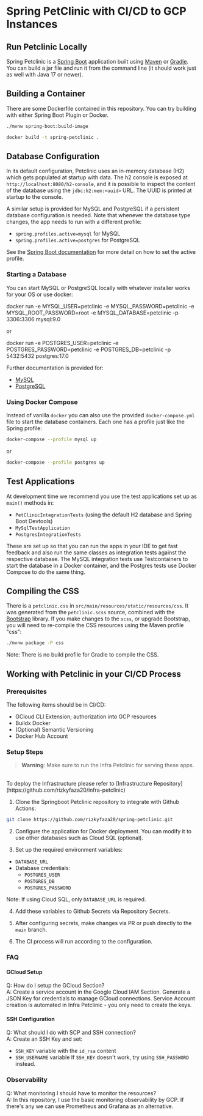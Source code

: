 # Spring PetClinic with CI/CD to GCP Instances

## Run Petclinic Locally

Spring Petclinic is a [Spring Boot](https://spring.io/guides/gs/spring-boot) application built using [Maven](https://spring.io/guides/gs/maven/) or [Gradle](https://spring.io/guides/gs/gradle/). You can build a jar file and run it from the command line (it should work just as well with Java 17 or newer).

## Building a Container

There are some Dockerfile contained in this repository. You can try building with either Spring Boot Plugin or Docker.

```bash
./mvnw spring-boot:build-image
```


```bash
docker build -t spring-petclinic .
```


## Database Configuration

In its default configuration, Petclinic uses an in-memory database (H2) which gets populated at startup with data. The h2 console is exposed at `http://localhost:8080/h2-console`, and it is possible to inspect the content of the database using the `jdbc:h2:mem:<uuid>` URL. The UUID is printed at startup to the console.

A similar setup is provided for MySQL and PostgreSQL if a persistent database configuration is needed. Note that whenever the database type changes, the app needs to run with a different profile:
- `spring.profiles.active=mysql` for MySQL 
- `spring.profiles.active=postgres` for PostgreSQL

See the [Spring Boot documentation](https://docs.spring.io/spring-boot/how-to/properties-and-configuration.html#howto.properties-and-configuration.set-active-spring-profiles) for more detail on how to set the active profile.

### Starting a Database

You can start MySQL or PostgreSQL locally with whatever installer works for your OS or use docker:


docker run -e MYSQL_USER=petclinic -e MYSQL_PASSWORD=petclinic -e MYSQL_ROOT_PASSWORD=root -e MYSQL_DATABASE=petclinic -p 3306:3306 mysql:9.0


or


docker run -e POSTGRES_USER=petclinic -e POSTGRES_PASSWORD=petclinic -e POSTGRES_DB=petclinic -p 5432:5432 postgres:17.0


Further documentation is provided for:
- [MySQL](https://github.com/spring-projects/spring-petclinic/blob/main/src/main/resources/db/mysql/petclinic_db_setup_mysql.txt)
- [PostgreSQL](https://github.com/spring-projects/spring-petclinic/blob/main/src/main/resources/db/postgres/petclinic_db_setup_postgres.txt)

### Using Docker Compose

Instead of vanilla `docker` you can also use the provided `docker-compose.yml` file to start the database containers. Each one has a profile just like the Spring profile:

```bash
docker-compose --profile mysql up
```

or

```bash
docker-compose --profile postgres up
```

## Test Applications

At development time we recommend you use the test applications set up as `main()` methods in:
- `PetClinicIntegrationTests` (using the default H2 database and Spring Boot Devtools)
- `MySqlTestApplication` 
- `PostgresIntegrationTests`

These are set up so that you can run the apps in your IDE to get fast feedback and also run the same classes as integration tests against the respective database. The MySQL integration tests use Testcontainers to start the database in a Docker container, and the Postgres tests use Docker Compose to do the same thing.

## Compiling the CSS

There is a `petclinic.css` in `src/main/resources/static/resources/css`. It was generated from the `petclinic.scss` source, combined with the [Bootstrap](https://getbootstrap.com/) library. If you make changes to the `scss`, or upgrade Bootstrap, you will need to re-compile the CSS resources using the Maven profile "css":

```bash
./mvnw package -P css
```

Note: There is no build profile for Gradle to compile the CSS.

## Working with Petclinic in your CI/CD Process

### Prerequisites

The following items should be in CI/CD:

- GCloud CLI Extension; authorization into GCP resources
- Buildx Docker
- (Optional) Semantic Versioning
- Docker Hub Account

### Setup Steps

> **Warning**: Make sure to run the Infra Petclinic for serving these apps.
<br>
To deploy the Infrastructure please refer to [Infrastructure Repository](https://github.com/rizkyfaza20/infra-petclinic)

1. Clone the Springboot Petclinic repository to integrate with Github Actions:

```bash
git clone https://github.com/rizkyfaza20/spring-petclinic.git
```

2. Configure the application for Docker deployment. You can modify it to use other databases such as Cloud SQL (optional).

3. Set up the required environment variables:
- `DATABASE_URL`
- Database credentials:
  - `POSTGRES_USER`
  - `POSTGRES_DB`
  - `POSTGRES_PASSWORD`
  
Note: If using Cloud SQL, only `DATABASE_URL` is required.

4. Add these variables to Github Secrets via Repository Secrets.

5. After configuring secrets, make changes via PR or push directly to the `main` branch.

6. The CI process will run according to the configuration.

### FAQ

#### GCloud Setup
Q: How do I setup the GCloud Section?
<br>
A: Create a service account in the Google Cloud IAM Section. Generate a JSON Key for credentials to manage GCloud connections. Service Account creation is automated in Infra Petclinic - you only need to create the keys.

#### SSH Configuration
Q: What should I do with SCP and SSH connection?
<br>
A: Create an SSH Key and set:
- `SSH_KEY` variable with the `id_rsa` content
- `SSH_USERNAME` variable
If `SSH_KEY` doesn't work, try using `SSH_PASSWORD` instead.

### Observability
Q: What monitoring I should have to monitor the resources?
<br>
A: In this repository, I use the basic monitoring observability by GCP. If there's any we can use Prometheus and Grafana as an alternative.


